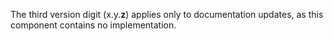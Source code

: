 The third version digit (x.y.**z**) applies only to documentation updates, as this component contains no implementation.